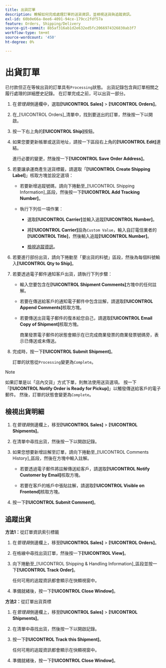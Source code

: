 ```yaml
---
title: 出貨訂單
description: 瞭解如何完成處理訂單的送貨資訊，並檢視送貨與追蹤資訊。
exl-id: 60b0e66a-8ee6-4091-94ce-179cc2fdf57a
feature: Orders, Shipping/Delivery
source-git-commit: 8b5af316ab1d2e632ed5fc2066974326830ab3f7
workflow-type: tm+mt
source-wordcount: '450'
ht-degree: 0%

---
```


# 出貨訂單

已付款但正在等候出貨的訂單具有`Processing`狀態。 出貨記錄包含與訂單相關之履行處理的詳細歷史記錄。 在訂單完成之前，可以出貨一部分。

1. 在&#x200B;_管理員_&#x200B;側邊欄中，選取&#x200B;**[!UICONTROL Sales]** > **[!UICONTROL Orders]**。

1. 在&#x200B;_[!UICONTROL Orders]_清單中，找到要送出的訂單，然後按一下以開啟。

1. 按一下右上角的&#x200B;**[!UICONTROL Ship]**&#x200B;按鈕。

1. 如果您要更新帳單或送貨地址，請按一下區段右上角的&#x200B;**[!UICONTROL Edit]**&#x200B;連結。

   進行必要的變更，然後按一下&#x200B;**[!UICONTROL Save Order Address]**。

1. 若要讓承運商產生送貨標籤，請選取「**[!UICONTROL Create Shipping Label]**」核取方塊並設定選項：

   - 若要新增追蹤號碼，請向下捲動至&#x200B;_[!UICONTROL Shipping Information]_區段，然後按一下&#x200B;**[!UICONTROL Add Tracking Number]**。

   - 執行下列任一項作業：

      - 選取&#x200B;**[!UICONTROL Carrier]**&#x200B;並輸入追蹤&#x200B;**[!UICONTROL Number]**。

      - 將&#x200B;**[!UICONTROL Carrier]**&#x200B;設為`Custom Value`，輸入自訂電信業者的&#x200B;**[!UICONTROL Title]**，然後輸入追蹤&#x200B;**[!UICONTROL Number]**。

      - [檢視追蹤資訊](#track-the-shipment)。

1. 若要進行部份出貨，請向下捲動至「要出貨的料號」區段，然後為每個料號輸入&#x200B;**[!UICONTROL Qty to Ship]**。

1. 若要透過電子郵件通知客戶出貨，請執行下列步驟：

   - 輸入您要包含在&#x200B;**[!UICONTROL Shipment Comments]**&#x200B;方塊中的任何註解。

   - 若要在傳送給客戶的通知電子郵件中包含註解，請選取&#x200B;**[!UICONTROL Append Comments]**&#x200B;核取方塊。

   - 若要傳送出貨電子郵件的復本給您自己，請選取&#x200B;**[!UICONTROL Email Copy of Shipment]**&#x200B;核取方塊。

     商業發票電子郵件的狀態會顯示在已完成商業發票的商業發票號碼旁，表示已傳送或未傳送。

1. 完成時，按一下&#x200B;**[!UICONTROL Submit Shipment]**。

   訂單的狀態從`Processing`變更為`Complete`。

>[!NOTE]
>
>如果訂單是以「店內交貨」方式下單，則無法使用送貨選項。 按一下「**[!UICONTROL Notify Order is Ready for Pickup]**」以觸發傳送給客戶的電子郵件。 然後，訂單的狀態會變更為`Complete`。

## 檢視出貨明細

1. 在&#x200B;_管理員_&#x200B;側邊欄上，移至&#x200B;**[!UICONTROL Sales]** > **[!UICONTROL Shipments]**。

1. 在清單中尋找出貨，然後按一下以開啟記錄。

1. 如果您想要新增註解至訂單，請向下捲動至&#x200B;_[!UICONTROL Comments History]_區段，然後在方塊中輸入註解。

   - 若要透過電子郵件將註解傳送給客戶，請選取&#x200B;**[!UICONTROL Notify Customer by Email]**&#x200B;核取方塊。

   - 若要在客戶的帳戶中張貼註解，請選取&#x200B;**[!UICONTROL Visible on Frontend]**&#x200B;核取方塊。

1. 按一下&#x200B;**[!UICONTROL Submit Comment]**。

## 追蹤出貨

**方法1：**&#x200B;從訂單資訊索引標籤

1. 在&#x200B;_管理員_&#x200B;側邊欄上，移至&#x200B;**[!UICONTROL Sales]** > **[!UICONTROL Orders]**。

1. 在格線中尋找出貨訂單，然後按一下&#x200B;**[!UICONTROL View]**。

1. 向下捲動至&#x200B;_[!UICONTROL Shipping & Handling Information]_區段並按一下&#x200B;**[!UICONTROL Track Order]**。

   任何可用的追蹤資訊都會顯示在快顯視窗中。

1. 準備就緒後，按一下&#x200B;**[!UICONTROL Close Window]**。

**方法2：**&#x200B;從訂單出貨頁標

1. 在&#x200B;_管理員_&#x200B;側邊欄上，移至&#x200B;**[!UICONTROL Sales]** > **[!UICONTROL Shipments]**。

1. 在清單中尋找出貨，然後按一下以開啟記錄。

1. 按一下&#x200B;**[!UICONTROL Track this Shipment]**。

   任何可用的追蹤資訊都會顯示在快顯視窗中。

1. 準備就緒後，按一下&#x200B;**[!UICONTROL Close Window]**。
